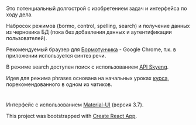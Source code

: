 Это потенциальный долгострой с изобретением задач и интерфейса по ходу дела.

Набросок режимов (bormo, control, spelling, search) и получение данных из черновика БД (пока без добавления данных и аутентификации пользователей).

Рекомендуемый браузер для [Бормотунчика](https://greycat20142017.github.io/bormo/) - Google Chrome, т.к. в приложении используется синтез речи.

В режиме search доступен поиск с использованием [API Skyeng](https://dictionary.skyeng.ru/doc/api/external).

Идея для режима phrases основана на начальных уроках  [курса](https://www.youtube.com/channel/UC_J8gecUO4gsesLXbXfjnNg), порекомендованного в одном из чатиков.

#

Интерфейс с использованием [Material-UI](https://material-ui.com/) (версия 3.7).

This project was bootstrapped with [Create React App](https://github.com/facebook/create-react-app).
